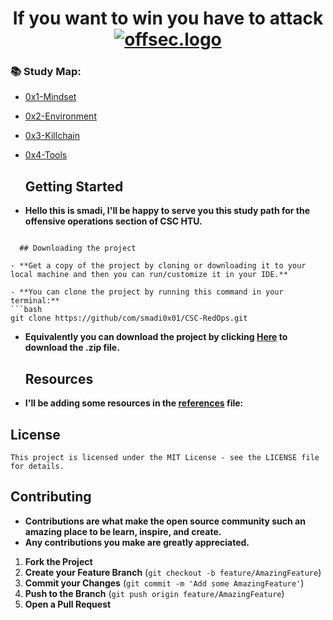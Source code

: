 <h1 align="center">
   If you want to win you have to attack
  <br>
  <a href="https://github.com/smadi0x86/CSC-RedOps"><img src="https://giffiles.alphacoders.com/156/15675.gif" alt="offsec.logo"></a>
  <br>
  
  ### 📚 Study Map:

+ [0x1-Mindset](https://github.com/smadi0x86/CSC-RedOps/tree/main/Start/0x1-Mindset)
+ [0x2-Environment](https://github.com/smadi0x86/CSC-RedOps/tree/main/Start/0x2-Environment)
+ [0x3-Killchain](https://github.com/smadi0x86/CSC-RedOps/tree/main/Start/0x3-KillChain)
+ [0x4-Tools](https://github.com/smadi0x86/CSC-RedOps/tree/main/Start/0x4-Tools)

  ## Getting Started

- **Hello this is smadi, I'll be happy to serve you this study path for the offensive operations section of CSC HTU.**
```
  
  ## Downloading the project

- **Get a copy of the project by cloning or downloading it to your local machine and then you can run/customize it in your IDE.**

- **You can clone the project by running this command in your terminal:**
```bash
git clone https://github/com/smadi0x01/CSC-RedOps.git
```
- **Equivalently you can download the project by clicking [Here](https://github.com/smadi0x01/CSC-RedOps/archive/refs/heads/main.zip) to download the .zip file.**

  ## Resources

- **I'll be adding some resources in the [references](https://github.com/smadi0x01/CSC-RedOps/blob/main/Learn/references.txt) file:**

## License

```
This project is licensed under the MIT License - see the LICENSE file for details.
```

## Contributing

- **Contributions are what make the open source community such an amazing place to be learn, inspire, and create.**
- **Any contributions you make are greatly appreciated.**

1. **Fork the Project**
2. **Create your Feature Branch** (`git checkout -b feature/AmazingFeature`)
3. **Commit your Changes** (`git commit -m 'Add some AmazingFeature'`)
4. **Push to the Branch** (`git push origin feature/AmazingFeature`)
5. **Open a Pull Request**
